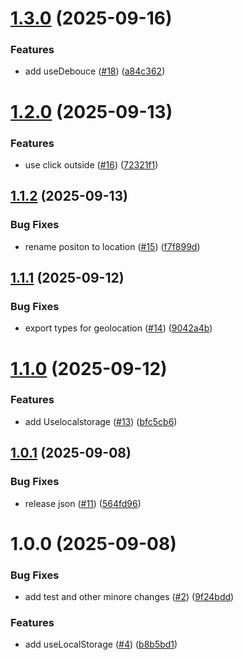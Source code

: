 # [1.3.0](https://github.com/bymeisam/use/compare/v1.2.0...v1.3.0) (2025-09-16)


### Features

* add useDebouce ([#18](https://github.com/bymeisam/use/issues/18)) ([a84c362](https://github.com/bymeisam/use/commit/a84c362a0abf0310b3ee5ec2fd86563f0811f15a))

# [1.2.0](https://github.com/bymeisam/use/compare/v1.1.2...v1.2.0) (2025-09-13)


### Features

* use click outside ([#16](https://github.com/bymeisam/use/issues/16)) ([72321f1](https://github.com/bymeisam/use/commit/72321f181e21becc38c35b8c9a7cf631e1d35942))

## [1.1.2](https://github.com/bymeisam/use/compare/v1.1.1...v1.1.2) (2025-09-13)


### Bug Fixes

* rename positon to location ([#15](https://github.com/bymeisam/use/issues/15)) ([f7f899d](https://github.com/bymeisam/use/commit/f7f899d07e8eec2ce78ffa8c9c491f35fe5165e6))

## [1.1.1](https://github.com/bymeisam/use/compare/v1.1.0...v1.1.1) (2025-09-12)


### Bug Fixes

* export types for geolocation ([#14](https://github.com/bymeisam/use/issues/14)) ([9042a4b](https://github.com/bymeisam/use/commit/9042a4b90f271b74eb98a49575fbb0a5a9d8672a))

# [1.1.0](https://github.com/bymeisam/use/compare/v1.0.1...v1.1.0) (2025-09-12)


### Features

* add Uselocalstorage ([#13](https://github.com/bymeisam/use/issues/13)) ([bfc5cb6](https://github.com/bymeisam/use/commit/bfc5cb66e5adacb1b2a9bc22b0cba517d30e1b04))

## [1.0.1](https://github.com/bymeisam/use/compare/v1.0.0...v1.0.1) (2025-09-08)


### Bug Fixes

* release json ([#11](https://github.com/bymeisam/use/issues/11)) ([564fd96](https://github.com/bymeisam/use/commit/564fd9675bb8c14658a4ac9d3f82f0b7667d85c8))

# 1.0.0 (2025-09-08)


### Bug Fixes

* add test and other minore changes ([#2](https://github.com/bymeisam/use/issues/2)) ([9f24bdd](https://github.com/bymeisam/use/commit/9f24bdd0be623d24be6017ed1b6c6394a21ad4e5))


### Features

* add useLocalStorage ([#4](https://github.com/bymeisam/use/issues/4)) ([b8b5bd1](https://github.com/bymeisam/use/commit/b8b5bd1e69dfbc6cfa4475ca4b04088800c2db59))
